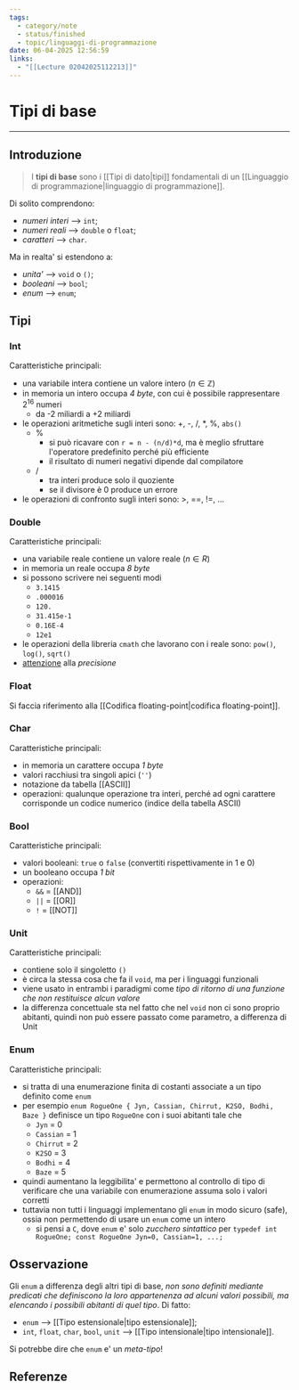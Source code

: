 ```yaml
---
tags:
  - category/note
  - status/finished
  - topic/linguaggi-di-programmazione
date: 06-04-2025 12:56:59
links:
  - "[[Lecture 02042025112213]]"
---
```

# Tipi di base
---
## Introduzione
> I **tipi di base** sono i [[Tipi di dato|tipi]] fondamentali di un [[Linguaggio di programmazione|linguaggio di programmazione]].

Di solito comprendono:
- _numeri interi_ --> `int`;
- _numeri reali_ --> `double` o `float`;
- _caratteri_ --> `char`.

Ma in realta' si estendono a:
- _unita'_ --> `void` o `()`;
- _booleani_ --> `bool`;
- _enum_ --> `enum`;

## Tipi
### Int
Caratteristiche principali:
- una variabile intera contiene un valore intero ($n \in \mathbb{Z}$)
- in memoria un intero occupa _4 byte_, con cui è possibile rappresentare $2^{16}$ numeri
	- da -2 miliardi a +2 miliardi
- le operazioni aritmetiche sugli interi sono: +, -, /, \*, %, `abs()`
	- %
		- si può ricavare con `r = n - (n/d)*d`, ma è meglio sfruttare l'operatore predefinito perché più efficiente
		- il risultato di numeri negativi dipende dal compilatore
	- /
		- tra interi produce solo il quoziente
		- se il divisore è 0 produce un errore
- le operazioni di confronto sugli interi sono: >, \==, !=, ...

### Double
Caratteristiche principali:
- una variabile reale contiene un valore reale ($n \in {R}$)
- in memoria un reale occupa _8 byte_
- si possono scrivere nei seguenti modi
	- `3.1415`
	- `.000016`
	- `120.`
	- `31.415e-1`
	- `0.16E-4`
	- `12e1`
- le operazioni della libreria `cmath` che lavorano con i reale sono: `pow()`, `log()`, `sqrt()`
- <u>attenzione</u> alla _precisione_

### Float
Si faccia riferimento alla [[Codifica floating-point|codifica floating-point]].

### Char
Caratteristiche principali:
- in memoria un carattere occupa _1 byte_
- valori racchiusi tra singoli apici (`''`)
- notazione da tabella [[ASCII]]
- operazioni: qualunque operazione tra interi, perché ad ogni carattere corrisponde un codice numerico (indice della tabella ASCII)

### Bool
Caratteristiche principali:
- valori booleani: `true` o `false` (convertiti rispettivamente in 1 e 0)
- un booleano occupa _1 bit_
- operazioni:
	- `&&` = [[AND]]
	- `||` = [[OR]]
	- `!` = [[NOT]]

### Unit
Caratteristiche principali:
- contiene solo il singoletto `()`
- è circa la stessa cosa che fa il `void`, ma per i linguaggi funzionali
- viene usato in entrambi i paradigmi come _tipo di ritorno di una funzione che non restituisce alcun valore_
- la differenza concettuale sta nel fatto che nel `void` non ci sono proprio abitanti, quindi non può essere passato come parametro, a differenza di Unit

### Enum
Caratteristiche principali:
- si tratta di una enumerazione finita di costanti associate a un tipo definito come `enum`
- per esempio `enum RogueOne { Jyn, Cassian, Chirrut, K2SO, Bodhi, Baze }` definisce un tipo `RogueOne` con i suoi abitanti tale che 
	- `Jyn` = 0
	- `Cassian` = 1
	- `Chirrut` = 2
	- `K2SO` = 3
	- `Bodhi` = 4
	- `Baze` = 5
- quindi aumentano la leggibilita' e permettono al controllo di tipo di verificare che una variabile con enumerazione assuma solo i valori corretti
- tuttavia non tutti i linguaggi implementano gli `enum` in modo sicuro (safe), ossia non permettendo di usare un `enum` come un intero
	- si pensi a `C`, dove `enum` e' solo _zucchero sintattico_ per `typedef int RogueOne; const RogueOne Jyn=0, Cassian=1, ...;`

## Osservazione
Gli `enum` a differenza degli altri tipi di base, _non sono definiti mediante predicati che definiscono la loro appartenenza ad alcuni valori possibili, ma elencando i possibili abitanti di quel tipo_. Di fatto:
- `enum` --> [[Tipo estensionale|tipo estensionale]];
- `int`, `float`, `char`, `bool`, `unit` --> [[Tipo intensionale|tipo intensionale]].

Si potrebbe dire che `enum` e' un _meta-tipo_!

## Referenze